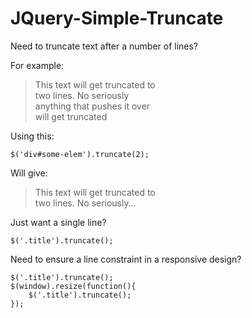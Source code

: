 JQuery-Simple-Truncate
======================

Need to truncate text after a number of lines?

For example:

> This text will get truncated to  
> two lines. No seriously  
> anything that pushes it over  
> will get truncated  

Using this:

    $('div#some-elem').truncate(2);

Will give:

> This text will get truncated to  
> two lines. No seriously&hellip;  

Just want a single line?

    $('.title').truncate();
    
Need to ensure a line constraint in a responsive design?

    $('.title').truncate();
    $(window).resize(function(){
        $('.title').truncate();
    });

